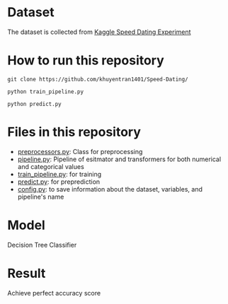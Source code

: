 # Dataset
The dataset is collected from [Kaggle Speed Dating Experiment](https://www.kaggle.com/annavictoria/speed-dating-experiment)

# How to run this repository
```
git clone https://github.com/khuyentran1401/Speed-Dating/

python train_pipeline.py

python predict.py
```
# Files in this repository
* [preprocessors.py](./preprocessors.py): Class for preprocessing
* [pipeline.py](./pipeline.py): Pipeline of esitmator and transformers for both numerical and categorical values 
* [train_pipeline.py](./train_pipeline.py): for training 
* [predict.py](./predict.py): for preprediction
* [config.py](./config.py): to save information about the dataset, variables, and pipeline's name

# Model
Decision Tree Classifier

# Result
Achieve perfect accuracy score

